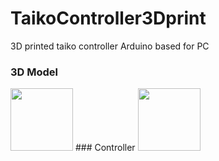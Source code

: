 # TaikoController3Dprint
3D printed taiko controller Arduino based for PC
### 3D Model
<img src="https://github.com/leCloudy/TaikoController3Dprint/assets/50788385/0d0bc900-a29c-46b2-836d-6ee7e5822be4" width="100">
### Controller
<img src="https://github.com/leCloudy/TaikoController3Dprint/assets/50788385/9831c36f-6629-447b-86c7-6e679e99b356" width="100">

